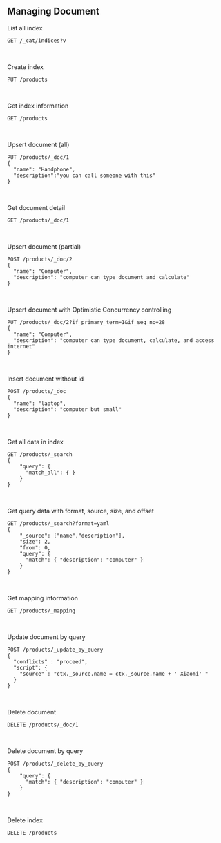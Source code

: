 ## Managing Document

List all index
```
GET /_cat/indices?v
```
&nbsp;

Create index
```
PUT /products
```
&nbsp;

Get index information
```
GET /products
```
&nbsp;

Upsert document (all)
```
PUT /products/_doc/1
{
  "name": "Handphone",
  "description":"you can call someone with this"
}
```
&nbsp;

Get document detail
```
GET /products/_doc/1
```
&nbsp;

Upsert document (partial)
```
POST /products/_doc/2
{ 
  "name": "Computer",
  "description": "computer can type document and calculate"
}
```
&nbsp;

Upsert document with Optimistic Concurrency controlling
```
PUT /products/_doc/2?if_primary_term=1&if_seq_no=28
{ 
  "name": "Computer",
  "description": "computer can type document, calculate, and access internet"
}
```
&nbsp;

Insert document without id
```
POST /products/_doc
{ 
  "name": "laptop",
  "description": "computer but small"
}
```
&nbsp;

Get all data in index
```
GET /products/_search
{
    "query": {
      "match_all": { }
    }
}
```
&nbsp;

Get query data with format, source, size, and offset
```
GET /products/_search?format=yaml
{
    "_source": ["name","description"],
    "size": 2,
    "from": 0, 
    "query": {
      "match": { "description": "computer" }
    }
}
```
&nbsp;

Get mapping information
```
GET /products/_mapping
```
&nbsp;

Update document by query
```
POST /products/_update_by_query
{
  "conflicts" : "proceed",
  "script": {
    "source" : "ctx._source.name = ctx._source.name + ' Xiaomi' "
  }
}
```
&nbsp;

Delete document
```
DELETE /products/_doc/1
```
&nbsp;

Delete document by query
```
POST /products/_delete_by_query
{
    "query": {
      "match": { "description": "computer" }
    }
}
```
&nbsp;

Delete index
```
DELETE /products
```